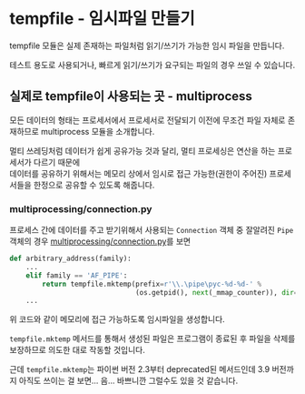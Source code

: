 # tempfile - 임시파일 만들기

tempfile 모듈은 실제 존재하는 파일처럼 읽기/쓰기가 가능한 임시 파일을 만듭니다.

테스트 용도로 사용되거나, 빠르게 읽기/쓰기가 요구되는 파일의 경우 쓰일 수 있습니다.

## 실제로 tempfile이 사용되는 곳 - multiprocess

모든 데이터의 형태는 프로세서에서 프로세서로 전달되기 이전에 무조건 파일 자체로 존재하므로 multiprocess 모듈을 소개합니다.

멀티 쓰레딩처럼 데이터가 쉽게 공유가능 것과 달리, 멀티 프로세싱은 연산을 하는 프로세서가 다르기 때문에<br>
데이터를 공유하기 위해서는 메모리 상에서 임시로 접근 가능한(권한이 주어진) 프로세서들을 한정으로 공유할 수 있도록 해줍니다.

### multiprocessing/connection.py

프로세스 간에 데이터를 주고 받기위해서 사용되는 `Connection` 객체 중 잘알려진 `Pipe` 객체의 경우 
 [multiprocessing/connection.py](https://github.com/python/cpython/blob/eba45a8ea704a7d898e5721ee2811344969c0d9e/Lib/multiprocessing/connection.py#L69)를 보면 

```python
def arbitrary_address(family):
    ...
    elif family == 'AF_PIPE':
        return tempfile.mktemp(prefix=r'\\.\pipe\pyc-%d-%d-' %
                               (os.getpid(), next(_mmap_counter)), dir="")
    ...
```

위 코드와 같이 메모리에 접근 가능하도록 임시파일을 생성합니다.

`tempfile.mktemp` 메서드를 통해서 생성된 파일은 프로그램이 종료된 후 파일을 삭제를 보장하므로 의도한 대로 작동할 것입니다.

근데 `tempfile.mktemp`는 파이썬 버전 2.3부터 deprecated된 메서드인데 3.9 버전까지 아직도 쓰이는 걸 보면... 음... 바쁘니깐 그럴수도 있을 것 같습니다.